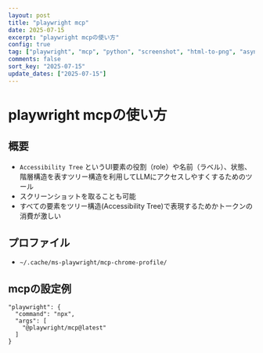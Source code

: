 ```yaml
---
layout: post
title: "playwright mcp"
date: 2025-07-15
excerpt: "playwright mcpの使い方"
config: true
tag: ["playwright", "mcp", "python", "screenshot", "html-to-png", "asyncio", "sync"]
comments: false
sort_key: "2025-07-15"
update_dates: ["2025-07-15"]
---
```


# playwright mcpの使い方

## 概要
 - `Accessibility Tree` というUI要素の役割（role）や名前（ラベル）、状態、階層構造を表すツリー構造を利用してLLMにアクセスしやすくするためのツール
 - スクリーンショットを取ることも可能
 - すべての要素をツリー構造(Accessibility Tree)で表現するためかトークンの消費が激しい

## プロファイル
 - `~/.cache/ms-playwright/mcp-chrome-profile/`

## mcpの設定例

```console
"playwright": {
  "command": "npx",
  "args": [
    "@playwright/mcp@latest"
  ]
}
```

